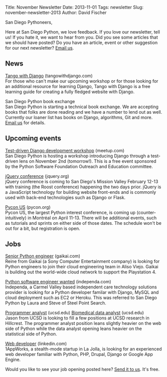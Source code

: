 Title: November Newsletter
Date: 2013-11-01
Tags: newsletter
Slug: november-newsletter-2013
Author: David Fischer


San Diego Pythoneers,

Here at San Diego Python, we love feedback. If you love our newsletter,
tell us! If you hate it, we want to hear from you. Did you see some articles
that we should have posted? Do you have an article, event or other suggestion
for our next newsletter? [Email us][email-us].

[email-us]: mailto:sandiegopython@gmail.com


News
----

[Tango with Django][django-tango] (tangowithdjango.com) <br />
For those who can't make our upcoming workshop or for those looking for an
additional resource for learning Django, Tango with Django is a free learning
guide for creating a fully fledged website with Django.

[django-tango]: http://www.tangowithdjango.com/


San Diego Python book exchange <br />
San Diego Python is starting a technical book exchange. We are accepting
books that folks are done reading and we have a number to lend out as well.
Currently our loaner list has books on Django, algorithms, Git and more.
[Email us][email-us] for details.

[email-us]: mailto:sandiegopython@gmail.com


Upcoming events
---------------

[Test-driven Django development workshop][django-workshop] (meetup.com) <br />
San Diego Python is hosting a workshop introducing Django through a
test-driven lens on November 2nd (tomorrow!). This is a free event sponsored by
the Python Software Foundation Outreach and Education committee.

[django-workshop]: http://www.meetup.com/pythonsd/events/138282532/


[jQuery conference][jquery-con] (jquery.org) <br />
jQuery conference is coming to San Diego's Mission Valley February 12-13 with
training (the Roost conference) happening the two days prior. jQuery is
a JavaScript technology for building website front-ends and is commonly
used with back-end technologies such as Django or Flask.

[jquery-con]: http://events.jquery.org/2014/san-diego/


[Pycon US][pycon-us] (pycon.org) <br />
Pycon US, the largest Python interest conference, is coming up
(counter-intuitively) in Montréal on April 11-13. There will be additional
events, such as tutorials and sprints on either side of those dates. The
schedule won't be out for a bit, but registration is open.

[pycon-us]: https://us.pycon.org/2014/


Jobs
----

[Senior Python engineer][senior-python-dev] (gaikai.com) <br />
Reine from Gaikai (a Sony Computer Entertainment company) is looking for Python
engineers to join their cloud engineering team in Aliso Viejo. Gaikai is
building out the world-wide cloud network to support the Playstation 4.

[senior-python-dev]: http://www.gaikai.com/careers


[Python software engineer wanted][python-software-dev] (independa.com) <br />
Independa, a Carmel Valley based independent care technology solutions
provider is looking for a Python developer familar with Django, MySQL and
cloud deployment such as EC2 or Heroku. This was referred to San Diego Python
by Laura and Steve of Steel Point Search.

[python-software-dev]: http://www.independa.com/careers


[Programmer analyst][programmer-analyst] (ucsd.edu)
[Biomedical data analyst][data-analyst] (ucsd.edu)
<br />
Jason from UCSD is looking to fill a few positions at UCSD research in
Hillcrest. The programmer analyst position leans slightly heavier on the web
side of Python while the data analyst opening leans heavier on the statistical
side of Python.

[programmer-analyst]: https://jobs.ucsd.edu/bulletin/job.aspx?cat=information&sortby=post&jobnum_in=67764
[data-analyst]: https://jobs.ucsd.edu/bulletin/job.aspx?cat=information&sortby=post&jobnum_in=67803


[Web developer][web-developer] (linkedin.com) <br />
1AppWorks, a stealth-mode startup in La Jolla, is looking for an experienced
web developer familiar with Python, PHP, Drupal, Django or Google App Engine.

[web-developer]: http://www.linkedin.com/jobs2/view/9506327?trk=job_nov


Would you like to see your job opening posted here? [Send it to us][send-it].
It's free.

[send-it]: mailto:sandiegopython@gmail.com
